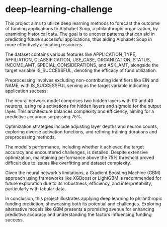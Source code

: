 # deep-learning-challenge

This project aims to utilize deep learning methods to forecast the outcome of funding applications to Alphabet Soup, a philanthropic organization, by examining historical data. The goal is to uncover patterns that can aid in predicting future successful applications, thus aiding Alphabet Soup in more effectively allocating resources.

The dataset contains various features like APPLICATION_TYPE, AFFILIATION, CLASSIFICATION, USE_CASE, ORGANIZATION, STATUS, INCOME_AMT, SPECIAL_CONSIDERATIONS, and ASK_AMT, alongside the target variable IS_SUCCESSFUL, denoting the efficacy of fund utilization.

Preprocessing involves excluding non-contributing identifiers like EIN and NAME, with IS_SUCCESSFUL serving as the target variable indicating application success.

The neural network model comprises two hidden layers with 90 and 40 neurons, using relu activations for hidden layers and sigmoid for the output layer. This architecture balances complexity and efficiency, aiming for a predictive accuracy surpassing 75%.

Optimization strategies include adjusting layer depths and neuron counts, exploring diverse activation functions, and refining training durations and preprocessing methods.

The model's performance, including whether it achieved the target accuracy and encountered challenges, is detailed. Despite extensive optimization, maintaining performance above the 75% threshold proved difficult due to issues like overfitting and dataset complexity.

Given the neural network's limitations, a Gradient Boosting Machine (GBM) approach using frameworks like XGBoost or LightGBM is recommended for future exploration due to its robustness, efficiency, and interpretability, particularly with tabular data.

In conclusion, this project illustrates applying deep learning to philanthropic funding prediction, showcasing both its potential and challenges. Exploring alternative models like GBM presents a promising avenue for enhancing predictive accuracy and understanding the factors influencing funding success.
